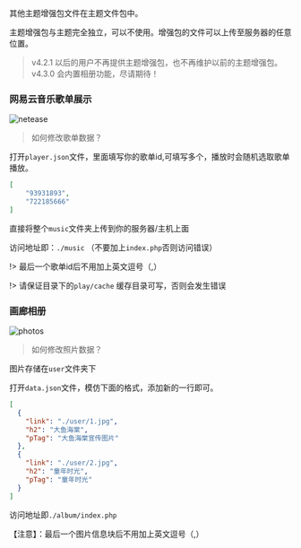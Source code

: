 其他主题增强包文件在主题文件包中。

主题增强包与主题完全独立，可以不使用。增强包的文件可以上传至服务器的任意位置。

> v4.2.1 以后的用户不再提供主题增强包，也不再维护以前的主题增强包。v4.3.0 会内置相册功能，尽请期待！

### 网易云音乐歌单展示

![netease](https://ihewrocdn.b0.upaiyun.com/img/netease.png)

> 如何修改歌单数据？

打开`player.json`文件，里面填写你的歌单id,可填写多个，播放时会随机选取歌单播放。

```json
[
	"93931893",
    "722185666"
]
```

直接将整个`music`文件夹上传到你的服务器/主机上面

访问地址即：`./music`  （不要加上`index.php`否则访问错误）

!> 最后一个歌单id后不用加上英文逗号（,）

!> 请保证目录下的`play/cache` 缓存目录可写，否则会发生错误


### 画廊相册

![photos](https://ihewrocdn.b0.upaiyun.com/img/photos.png)

> 如何修改照片数据？

图片存储在`user`文件夹下

打开`data.json`文件，模仿下面的格式，添加新的一行即可。

```json
[
  {
    "link": "./user/1.jpg",
    "h2": "大鱼海棠",
    "pTag": "大鱼海棠宣传图片"
  },
  {
    "link": "./user/2.jpg",
    "h2": "童年时光",
    "pTag": "童年时光"
  }
]
```

访问地址即`./album/index.php`

【注意】：最后一个图片信息块后不用加上英文逗号（,）


